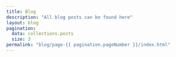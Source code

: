 ```yaml
---
title: Blog
description: "All blog posts can be found here"
layout: blog
pagination:
  data: collections.posts
  size: 3
permalink: "blog/page-{{ pagination.pageNumber }}/index.html"
---
```

